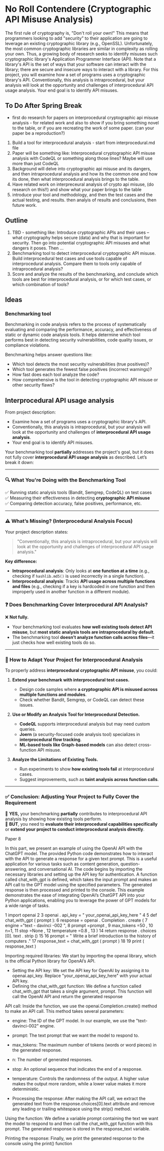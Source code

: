 # No Roll Contendere (Cryptographic API Misuse Analysis)

The first rule of cryptography is, "Don't roll your own!" This means that programmers looking to add "security" to their application are going to leverage an existing cryptographic library (e.g., OpenSSL). Unfortunately, the most common cryptographic libraries are similar in complexity as rolling your own. Thus, a growing body of research seeks to identify misuses such cryptographic library's Application Programmer Interface (API). Note that a library's API is the set of ways that your software can interact with the library; there are secure and insecure ways to interact with a library. For this project, you will examine how a set of programs uses a cryptographic library's API. Conventionally, this analysis is intraprocedural, but your analysis will look at the opportunity and challenges of interprocedural API usage analysis. Your end goal is to identify API misuses.

## To Do After Spring Break
- first do research for papers on interprocedural cryptographic api misuse analysis - for related work and also to show if you bring something novel to the table, or if you are recreating the work of some paper. (can your paper be a reproduction?)
1. Build a tool for interprocedural analysis - start from interprocedural.md file
2. Paper will be something like: Interprocedural cryptographic API misuse analysis with CodeQL or something along those lines? Maybe will use more than just CodeQL
3. Background will delve into cryptographic api misuse and its dangers, and then intraprocedural analysis and how its the common one and how its done, then what interprocedural analysis brings to the table.
4. Have related work on interpreceural analysis of crypto api misuse, (do research on this!!) and show what your paper brings to the table
5. introduce your tool and methodology, and then the test cases and the actual testing, and results. then analyis of results and conclusions, then future work. 

## Outline
1. TBD - something like: Introduce cryptographic APIs and their uses – what cryptography helps secure (data) and why that is important for security. Then go into potential cryptographic API misuses and what dangers it poses. Then ...
2. Benchmarking tool to detect interprocedural cryptographic API misuse. Build interprocedural test cases and use tools capable of interprocedural analysis. Compare them to tools only capable of intraprocedural analysis?
3. Score and analyze the results of the benchmarking, and conclude which tools are best for interprocedural analysis, or for which test cases, or which combination of tools?

## Ideas
### Benchmarking tool

Benchmarking in code analysis refers to the process of systematically evaluating and comparing the performance, accuracy, and effectiveness of static or dynamic code analysis tools. It helps determine which tool performs best in detecting security vulnerabilities, code quality issues, or compliance violations.

Benchmarking helps answer questions like:
- Which tool detects the most security vulnerabilities (true positives)?
- Which tool generates the fewest false positives (incorrect warnings)?
- How fast does each tool analyze the code?
- How comprehensive is the tool in detecting cryptographic API misuse or other security flaws?

## Interprocedural API usage analysis

From project description:
- Examine how a set of programs uses a cryptographic library's API. 
- Conventionally, this analysis is intraprocedural, but your analysis will look at the opportunity and challenges of **interprocedural API usage analysis**. 
- Your end goal is to identify API misuses.

Your benchmarking tool **partially** addresses the project's goal, but it does not fully cover **interprocedural API usage analysis** as described. Let’s break it down:

---

### **🔍 What You're Doing with the Benchmarking Tool**
✅ Running static analysis tools (Bandit, Semgrep, CodeQL) on test cases  
✅ Measuring their effectiveness in detecting **cryptographic API misuse**  
✅ Comparing detection accuracy, false positives, performance, etc.  

---

### **⚠️ What’s Missing? (Interprocedural Analysis Focus)**
Your project description states:
> "Conventionally, this analysis is intraprocedural, but your analysis will look at the opportunity and challenges of interprocedural API usage analysis."

**Key difference:**
- **Intraprocedural analysis**: Only looks at **one function at a time** (e.g., checking if `hashlib.md5()` is used incorrectly in a single function).  
- **Interprocedural analysis**: Tracks **API usage across multiple functions and files** (e.g., checking if a key is hardcoded in one function and then improperly used in another function in a different module).  

### **❓ Does Benchmarking Cover Interprocedural API Analysis?**
❌ **Not fully.**  
- Your benchmarking tool evaluates **how well existing tools detect API misuse**, but **most static analysis tools are intraprocedural by default**.  
- The benchmarking tool **doesn’t analyze function calls across files**—it just checks how well existing tools do so.

---

### **🔧 How to Adapt Your Project for Interprocedural Analysis**
To properly address **interprocedural cryptographic API misuse**, you could:
1. **Extend your benchmark with interprocedural test cases.**  
   - Design code samples where **a cryptographic API is misused across multiple functions and modules**.
   - Check whether Bandit, Semgrep, or CodeQL can detect these issues.  

2. **Use or Modify an Analysis Tool for Interprocedural Detection.**  
   - **CodeQL** supports interprocedural analysis but may need custom queries.  
   - **Joern** (a security-focused code analysis tool) specializes in **interprocedural flow tracking**.  
   - **ML-based tools like Graph-based models** can also detect cross-function API misuse.

3. **Analyze the Limitations of Existing Tools.**  
   - Run experiments to show **how existing tools fail** at interprocedural cases.
   - Suggest improvements, such as **taint analysis across function calls**.

---

### **✅ Conclusion: Adjusting Your Project to Fully Cover the Requirement**
🔹 **YES,** your benchmarking **partially** contributes to interprocedural API analysis by showing how existing tools perform.  
🔹 **BUT**, you need to **evaluate their interprocedural capabilities specifically** or **extend your project to conduct interprocedural analysis directly**.  


Paper 8

In this part, we present an example of using the OpenAI API with the ChatGPT model. The provided Python code demonstrates how to interact with the API to generate a response for a given text prompt. This is a useful application for various tasks such as content generation, question-answering, and conversational AI.
The code begins by importing the necessary libraries and setting up the API key for authentication. A function called chat_with_gpt is defined, which takes the input prompt and makes an API call to the GPT model using the specified parameters. The generated response is then processed and printed to the console.
This example demonstrates the ease of integrating OpenAI’s ChatGPT API into your Python applications, enabling you to leverage the power of GPT models for a wide range of tasks.

1 import openai
2
3 openai . api_key = " your_openai_api_key_here "
4
5 def chat_with_gpt ( prompt ):
6 response = openai . Completion . create (
7 engine ="text - davinci -002 ",
8 prompt =prompt ,
9 max_tokens =50 ,
10 n=1,
11 stop =None ,
12 temperature =0.8 ,
13 )
14 return response . choices [0]. text . strip ()
15
16 prompt = " Write a brief introduction to the history of computers ."
17 response_text = chat_with_gpt ( prompt )
18
19 print ( response_text )

Importing required libraries: We start by importing the openai library, which is the official Python library
for OpenAI’s API.
- Setting the API key: We set the API key for OpenAI by assigning it to openai.api_key. Replace "your_openai_api_key_here" with your actual API key.
- Defining the chat_with_gpt function: We define a function called chat_with_gpt that takes a single argument, prompt. This function will call the OpenAI API and return the generated response

API call:
Inside the function, we use the openai.Completion.create() method to make an API call. This method
takes several parameters:
- engine: The ID of the GPT model. In our example, we use the "text-davinci-002" engine.
- prompt: The text prompt that we want the model to respond to.
- max_tokens: The maximum number of tokens (words or word pieces) in the generated response.
- n: The number of generated responses.
- stop: An optional sequence that indicates the end of a response.
- temperature: Controls the randomness of the output. A higher value makes the output more random, while a lower value makes it more deterministic.

- Processing the response: After making the API call, we extract the generated text from the response.choices[0].text attribute and remove any leading or trailing whitespace using the strip() method.

Using the function:
We define a variable prompt containing the text we want the model to respond to and then call the chat_with_gpt function with this prompt. The generated response is stored in the response_text variable.

Printing the response:
Finally, we print the generated response to the console using the print() function
